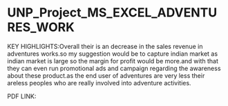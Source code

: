 # UNP_Project_MS_EXCEL_ADVENTURES_WORK

KEY HIGHLIGHTS:Overall their is an decrease in the sales revenue in adventures works.so my suggestion would be to capture indian market as indian market is large so the margin for profit would be more.and with that they can even run promotional ads and campaign regarding the awareness about these product.as the end user of adventures are very less their areless peoples who are really involved into adventure activities.

PDF LINK:
